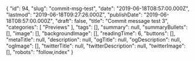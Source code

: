 {
    "id": 94,
    "slug": "commit-msg-test",
    "date": "2019-06-18T08:57:00.000Z",
    "lastmod": "2019-06-18T09:27:26.000Z",
    "publishDate": "2019-06-18T08:57:00.000Z",
    "draft": false,
    "title": "Commit message test 3",
    "categories": [
        "Previews"
    ],
    "tags": [],
    "summary": null,
    "summaryBullets": [],
    "image": [],
    "backgroundImage": [],
    "readingTime": 6,
    "buttons": [],
    "metaTitle": null,
    "description": null,
    "ogTitle": null,
    "ogDescription": null,
    "ogImage": [],
    "twitterTitle": null,
    "twitterDescription": null,
    "twitterImage": [],
    "robots": "follow,index"
}
